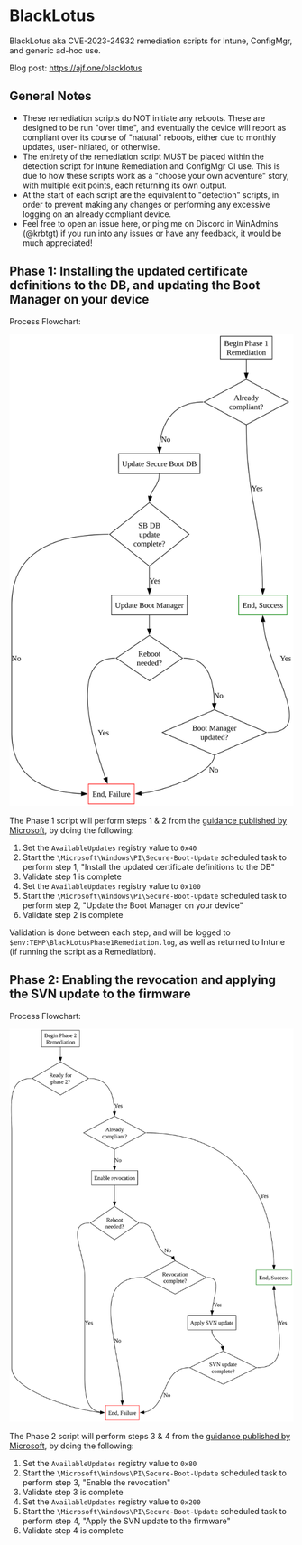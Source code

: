 # BlackLotus

BlackLotus aka CVE-2023-24932 remediation scripts for Intune, ConfigMgr, and generic ad-hoc use.

Blog post: https://ajf.one/blacklotus

## General Notes

* These remediation scripts do NOT initiate any reboots. These are designed to be run "over time", and eventually the device will report as compliant over its course of "natural" reboots, either due to monthly updates, user-initiated, or otherwise.
* The entirety of the remediation script MUST be placed within the detection script for Intune Remediation and ConfigMgr CI use. This is due to how these scripts work as a "choose your own adventure" story, with multiple exit points, each returning its own output.
* At the start of each script are the equivalent to "detection" scripts, in order to prevent making any changes or performing any excessive logging on an already compliant device.
* Feel free to open an issue here, or ping me on Discord in WinAdmins (@krbtgt) if you run into any issues or have any feedback, it would be much appreciated!

## Phase 1: Installing the updated certificate definitions to the DB, and updating the Boot Manager on your device

Process Flowchart:

<img src="https://raw.githubusercontent.com/ajf8729/BlackLotus/refs/heads/main/images/phase1.svg">

The Phase 1 script will perform steps 1 & 2 from the [guidance published by Microsoft](https://support.microsoft.com/en-us/topic/how-to-manage-the-windows-boot-manager-revocations-for-secure-boot-changes-associated-with-cve-2023-24932-41a975df-beb2-40c1-99a3-b3ff139f832d), by doing the following:

1. Set the `AvailableUpdates` registry value to `0x40`
2. Start the `\Microsoft\Windows\PI\Secure-Boot-Update` scheduled task to perform step 1, "Install the updated certificate definitions to the DB"
3. Validate step 1 is complete
4. Set the `AvailableUpdates` registry value to `0x100`
5. Start the `\Microsoft\Windows\PI\Secure-Boot-Update` scheduled task to perform step 2, "Update the Boot Manager on your device"
6. Validate step 2 is complete

Validation is done between each step, and will be logged to `$env:TEMP\BlackLotusPhase1Remediation.log`, as well as returned to Intune (if running the script as a Remediation).

## Phase 2: Enabling the revocation and applying the SVN update to the firmware

Process Flowchart:

<img src="https://raw.githubusercontent.com/ajf8729/BlackLotus/refs/heads/main/images/phase2.svg">

The Phase 2 script will perform steps 3 & 4 from the [guidance published by Microsoft](https://support.microsoft.com/en-us/topic/how-to-manage-the-windows-boot-manager-revocations-for-secure-boot-changes-associated-with-cve-2023-24932-41a975df-beb2-40c1-99a3-b3ff139f832d), by doing the following:

1. Set the `AvailableUpdates` registry value to `0x80`
2. Start the `\Microsoft\Windows\PI\Secure-Boot-Update` scheduled task to perform step 3, "Enable the revocation"
3. Validate step 3 is complete
4. Set the `AvailableUpdates` registry value to `0x200`
5. Start the `\Microsoft\Windows\PI\Secure-Boot-Update` scheduled task to perform step 4, "Apply the SVN update to the firmware"
6. Validate step 4 is complete
